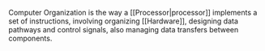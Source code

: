 Computer Organization is the way a [[Processor|processor]] implements a set of instructions, involving organizing [[Hardware]], designing data pathways and control signals, also managing data transfers between components.